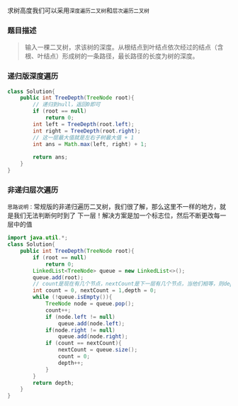 求树高度我们可以采用`深度遍历二叉树`和`层次遍历二叉树`
### 题目描述
>输入一棵二叉树，求该树的深度。从根结点到叶结点依次经过的结点（含根、叶结点）形成树的一条路径，最长路径的长度为树的深度。
### 递归版深度遍历
```java
class Solution{
    public int TreeDepth(TreeNode root){
        // 递归到null，返回0即可
        if (root == null)
            return 0;
        int left = TreeDepth(root.left);
        int right = TreeDepth(root.right);
        // 这一层最大值就是左右子树最大值 + 1
        int ans = Math.max(left, right) + 1;
   
        return ans;
    }
}
```
### 非递归层次遍历
`思路说明：`常规版的非递归遍历二叉树，我们很了解，那么这里不一样的地方，就是我们无法判断何时到了
下一层！解决方案是加一个标志位，然后不断更改每一层中的值
```java
import java.util.*;
class Solution{
    public int TreeDepth(TreeNode root){
        if (root == null)
            return 0;
        LinkedList<TreeNode> queue = new LinkedList<>();
        queue.add(root);
        // count是现在有几个节点，nextCount是下一层有几个节点，当他们相等，则depth+1
        int count = 0, nextCount = 1,depth = 0;
        while (!queue.isEmpty()){
            TreeNode node = queue.pop();
            count++;
            if (node.left != null)
                queue.add(node.left);
            if(node.right != null)
                queue.add(node.right);
            if (count == nextCount){
                nextCount = queue.size();
                count = 0;
                depth++;
            }
        }
        return depth;
    }
}
```
